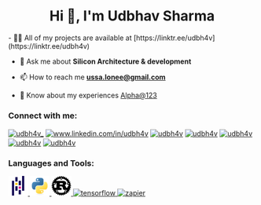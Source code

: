 <h1 align="center">Hi 👋, I'm Udbhav Sharma</h1>
- 👨‍💻 All of my projects are available at [https://linktr.ee/udbh4v](https://linktr.ee/udbh4v)

- 💬 Ask me about **Silicon Architecture & development**

- 📫 How to reach me **ussa.lonee@gmail.com**

- 📄 Know about my experiences [Alpha@123](Alpha@123)

<h3 align="left">Connect with me:</h3>
<p align="left">
<a href="https://twitter.com/udbh4v_" target="blank"><img align="center" src="https://raw.githubusercontent.com/rahuldkjain/github-profile-readme-generator/master/src/images/icons/Social/twitter.svg" alt="udbh4v_" height="30" width="40" /></a>
<a href="https://linkedin.com/in/www.linkedin.com/in/udbh4v" target="blank"><img align="center" src="https://raw.githubusercontent.com/rahuldkjain/github-profile-readme-generator/master/src/images/icons/Social/linked-in-alt.svg" alt="www.linkedin.com/in/udbh4v" height="30" width="40" /></a>
<a href="https://kaggle.com/udbh4v" target="blank"><img align="center" src="https://raw.githubusercontent.com/rahuldkjain/github-profile-readme-generator/master/src/images/icons/Social/kaggle.svg" alt="udbh4v" height="30" width="40" /></a>
<a href="https://instagram.com/udbh4v" target="blank"><img align="center" src="https://raw.githubusercontent.com/rahuldkjain/github-profile-readme-generator/master/src/images/icons/Social/instagram.svg" alt="udbh4v" height="30" width="40" /></a>
<a href="https://www.codechef.com/users/udbh4v" target="blank"><img align="center" src="https://cdn.jsdelivr.net/npm/simple-icons@3.1.0/icons/codechef.svg" alt="udbh4v" height="30" width="40" /></a>
<a href="https://www.hackerrank.com/udbh4v" target="blank"><img align="center" src="https://raw.githubusercontent.com/rahuldkjain/github-profile-readme-generator/master/src/images/icons/Social/hackerrank.svg" alt="udbh4v" height="30" width="40" /></a>
<a href="https://www.leetcode.com/udbh4v" target="blank"><img align="center" src="https://raw.githubusercontent.com/rahuldkjain/github-profile-readme-generator/master/src/images/icons/Social/leet-code.svg" alt="udbh4v" height="30" width="40" /></a>
</p>

<h3 align="left">Languages and Tools:</h3>
<p align="left"> <a href="https://pandas.pydata.org/" target="_blank" rel="noreferrer"> <img src="https://raw.githubusercontent.com/devicons/devicon/2ae2a900d2f041da66e950e4d48052658d850630/icons/pandas/pandas-original.svg" alt="pandas" width="40" height="40"/> </a> <a href="https://www.python.org" target="_blank" rel="noreferrer"> <img src="https://raw.githubusercontent.com/devicons/devicon/master/icons/python/python-original.svg" alt="python" width="40" height="40"/> </a> <a href="https://www.rust-lang.org" target="_blank" rel="noreferrer"> <img src="https://raw.githubusercontent.com/devicons/devicon/master/icons/rust/rust-plain.svg" alt="rust" width="40" height="40"/> </a> <a href="https://www.tensorflow.org" target="_blank" rel="noreferrer"> <img src="https://www.vectorlogo.zone/logos/tensorflow/tensorflow-icon.svg" alt="tensorflow" width="40" height="40"/> </a> <a href="https://zapier.com" target="_blank" rel="noreferrer"> <img src="https://www.vectorlogo.zone/logos/zapier/zapier-icon.svg" alt="zapier" width="40" height="40"/> </a> </p>
